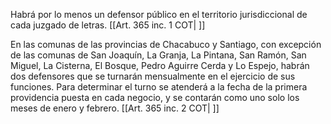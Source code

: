 Habrá por lo menos un defensor público en el territorio jurisdiccional de cada juzgado de letras. [[Art. 365 inc. 1 COT| ]]

En las comunas de las provincias de Chacabuco y Santiago, con excepción de las comunas de San Joaquín, La Granja, La Pintana, San Ramón, San Miguel, La Cisterna, El Bosque, Pedro Aguirre Cerda y Lo Espejo, habrán dos defensores que se turnarán mensualmente en el ejercicio de sus funciones. Para determinar el turno se atenderá a la fecha de la primera providencia puesta en cada negocio, y se contarán como uno solo los meses de enero y febrero. [[Art. 365 inc. 2 COT| ]]